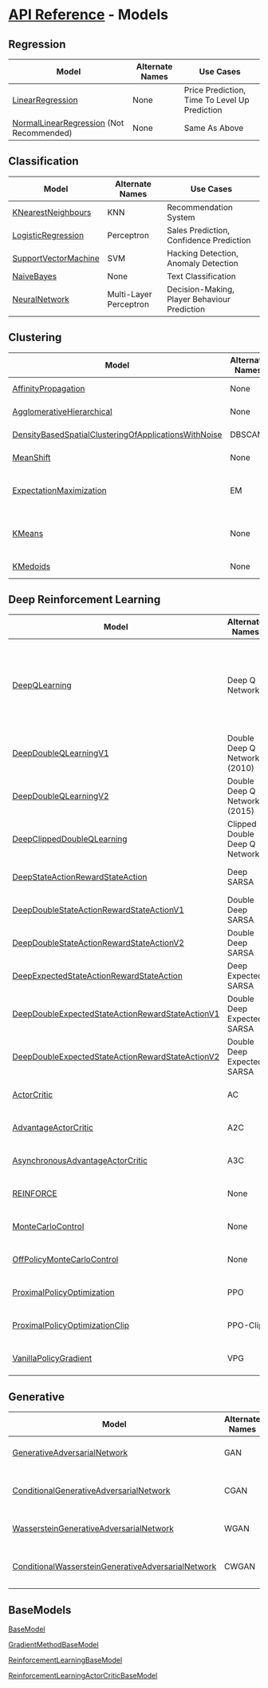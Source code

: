 # [API Reference](../API.md) - Models

## Regression

| Model                                                                        | Alternate Names | Use Cases                                     |
|------------------------------------------------------------------------------|-----------------|-----------------------------------------------|
| [LinearRegression](Models/LinearRegression.md)                               | None            | Price Prediction, Time To Level Up Prediction |
| [NormalLinearRegression](Models/NormalLinearRegression.md) (Not Recommended) | None            | Same As Above                                 |

## Classification

| Model                                                                                                            | Alternate Names        | Use Cases                                                                   |
|------------------------------------------------------------------------------------------------------------------|------------------------|-----------------------------------------------------------------------------|
| [KNearestNeighbours](Models/KNearestNeighbours.md)                                                               | KNN                    | Recommendation System                                                       |
| [LogisticRegression](Models/LogisticRegression.md)                                                               | Perceptron             | Sales Prediction, Confidence Prediction                                     |
| [SupportVectorMachine](Models/SupportVectorMachine.md)                                                           | SVM                    | Hacking Detection, Anomaly Detection                                        |
| [NaiveBayes](Models/NaiveBayes.md)                                                                               | None                   | Text Classification                                                         |
| [NeuralNetwork](Models/NeuralNetwork.md)                                                                         | Multi-Layer Perceptron | Decision-Making, Player Behaviour Prediction                                |

## Clustering

| Model                                                                                                                  | Alternate Names | Use Cases                             |
|------------------------------------------------------------------------------------------------------------------------|-----------------|---------------------------------------|
| [AffinityPropagation](Models/AffinityPropagation.md)                                                                   | None            | Player Grouping                       |
| [AgglomerativeHierarchical](Models/AgglomerativeHierarchical.md)                                                       | None            | Similarity Grouping                   |
| [DensityBasedSpatialClusteringOfApplicationsWithNoise](Models/DensityBasedSpatialClusteringOfApplicationsWithNoise.md) | DBSCAN          | Density Grouping                      |
| [MeanShift](Models/MeanShift.md)                                                                                       | None            | Center Of Data Search                 |
| [ExpectationMaximization](Models/ExpectationMaximization.md)                                                           | EM              | Hacking Detection, Anomaly Detection  |
| [KMeans](Models/KMeans.md)                                                                                             | None            | Market Segmentation, General Grouping |
| [KMedoids](Models/KMedoids.md)                                                                                         | None            | Same as K-Means                       |

## Deep Reinforcement Learning

| Model                                                                                                                            | Alternate Names                           | Use Cases                                                                   |
|----------------------------------------------------------------------------------------------------------------------------------|-------------------------------------------|-----------------------------------------------------------------------------|
| [DeepQLearning](Models/DeepQLearning.md)                                                                                         | Deep Q Network                            | Self-Learning Fighting AIs, Self-Learning Parkouring AIs, Self-Driving Cars |
| [DeepDoubleQLearningV1](Models/DeepDoubleQLearningV1.md)                                                                         | Double Deep Q Network (2010)              | Same As Deep Q-Learning                                                     |
| [DeepDoubleQLearningV2](Models/DeepDoubleQLearningV2.md)                                                                         | Double Deep Q Network (2015)              | Same As Deep Q-Learning                                                     |
| [DeepClippedDoubleQLearning](Models/DeepClippedDoubleQLearning.md)                                                               | Clipped Double Deep Q Network             | Same As Deep Q-Learning                                                     |
| [DeepStateActionRewardStateAction](Models/DeepStateActionRewardStateAction.md)                                                   | Deep SARSA                                | Same As Deep Q-Learning                                                     |
| [DeepDoubleStateActionRewardStateActionV1](Models/DeepDoubleStateActionRewardStateActionV1.md)                                   | Double Deep SARSA                         | Same As Deep Q-Learning                                                     |
| [DeepDoubleStateActionRewardStateActionV2](Models/DeepDoubleStateActionRewardStateActionV2.md)                                   | Double Deep SARSA                         | Same As Deep Q-Learning                                                     |
| [DeepExpectedStateActionRewardStateAction](Models/DeepExpectedStateActionRewardStateAction.md)                                   | Deep Expected SARSA                       | Same As Deep Q-Learning                                                     |
| [DeepDoubleExpectedStateActionRewardStateActionV1](Models/DeepDoubleExpectedStateActionRewardStateActionV1.md)                   | Double Deep Expected SARSA                | Same As Deep Q-Learning                                                     |
| [DeepDoubleExpectedStateActionRewardStateActionV2](Models/DeepDoubleExpectedStateActionRewardStateActionV2.md)                   | Double Deep Expected SARSA                | Same As Deep Q-Learning                                                     |
| [ActorCritic](Models/ActorCritic.md)                                                                                             | AC                                        | Same As Deep Q-Learning                                                     |
| [AdvantageActorCritic](Models/AdvantageActorCritic.md)                                                                           | A2C                                       | Same As Deep Q-Learning                                                     |
| [AsynchronousAdvantageActorCritic](Models/AsynchronousAdvantageActorCritic.md)                                                   | A3C                                       | Same As Deep Q-Learning                                                     |
| [REINFORCE](Models/REINFORCE.md)                                                                                                 | None                                      | Same As Deep Q-Learning                                                     |
| [MonteCarloControl](Models/MonteCarloControl.md)                                                                                 | None                                      | Same As Deep Q-Learning                                                     |
| [OffPolicyMonteCarloControl](Models/OffPolicyMonteCarloControl.md)                                                               | None                                      | Same As Deep Q-Learning                                                     |
| [ProximalPolicyOptimization](Models/ProximalPolicyOptimization.md)                                                               | PPO                                       | Same As Deep Q-Learning                                                     |
| [ProximalPolicyOptimizationClip](Models/ProximalPolicyOptimizationClip.md)                                                       | PPO-Clip                                  | Same As Deep Q-Learning                                                     |
| [VanillaPolicyGradient](Models/VanillaPolicyGradient.md)                                                                         | VPG                                       | Same As Deep Q-Learning                                                     |

## Generative

| Model                                                                                                                  | Alternate Names | Use Cases                             |
|------------------------------------------------------------------------------------------------------------------------|-----------------|---------------------------------------|
| [GenerativeAdversarialNetwork](Models/GenerativeAdversarialNetwork.md)                                                 | GAN             | Building And Art Generation           |
| [ConditionalGenerativeAdversarialNetwork](Models/ConditionalGenerativeAdversarialNetwork.md)                           | CGAN            | Same As GAN, But Can Assign Classes   |
| [WassersteinGenerativeAdversarialNetwork](Models/WassersteinGenerativeAdversarialNetwork.md)                           | WGAN            | Same As GAN, But More Stable          |
| [ConditionalWassersteinGenerativeAdversarialNetwork](Models/ConditionalWassersteinGenerativeAdversarialNetwork.md)     | CWGAN           | Combination Of Both CGAN And WGAN     |

## BaseModels

[BaseModel](Models/BaseModel.md)

[GradientMethodBaseModel](Models/GradientMethodBaseModel.md)

[ReinforcementLearningBaseModel](Models/ReinforcementLearningBaseModel.md)

[ReinforcementLearningActorCriticBaseModel](Models/ReinforcementLearningActorCriticBaseModel.md)
